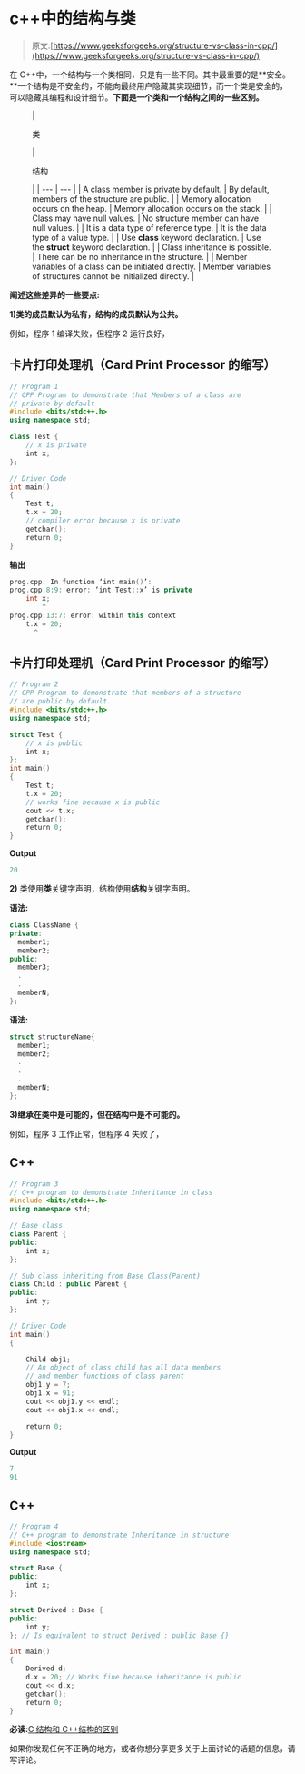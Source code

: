 # c++中的结构与类

> 原文:[https://www.geeksforgeeks.org/structure-vs-class-in-cpp/](https://www.geeksforgeeks.org/structure-vs-class-in-cpp/)

在 C++中，一个结构与一个类相同，只是有一些不同。其中最重要的是**安全。**一个结构是不安全的，不能向最终用户隐藏其实现细节，而一个类是安全的，可以隐藏其编程和设计细节。**下面是一个类和一个结构之间的一些区别。**

<figure class="table">

| 

类

 | 

结构

 |
| --- | --- |
| A class member is private by default. | By default, members of the structure are public. |
| Memory allocation occurs on the heap. | Memory allocation occurs on the stack. |
| Class may have null values. | No structure member can have null values. |
| It is a data type of reference type. | It is the data type of a value type. |
| Use **class** keyword declaration. | Use the **struct** keyword declaration. |
| Class inheritance is possible. | There can be no inheritance in the structure. |
| Member variables of a class can be initiated directly. | Member variables of structures cannot be initialized directly. |

</figure>

**阐述这些差异的一些要点:**

**1)类的成员默认为私有，结构的成员默认为公共。**

例如，程序 1 编译失败，但程序 2 运行良好，

## 卡片打印处理机（Card Print Processor 的缩写）

```cpp
// Program 1
// CPP Program to demonstrate that Members of a class are
// private by default
#include <bits/stdc++.h>
using namespace std;

class Test {
    // x is private
    int x;
};

// Driver Code
int main()
{
    Test t;
    t.x = 20;
    // compiler error because x is private
    getchar();
    return 0;
}
```

**输出**

```cpp
prog.cpp: In function ‘int main()’:
prog.cpp:8:9: error: ‘int Test::x’ is private
    int x;
        ^
prog.cpp:13:7: error: within this context
    t.x = 20;
      ^
```

## 卡片打印处理机（Card Print Processor 的缩写）

```cpp
// Program 2
// CPP Program to demonstrate that members of a structure
// are public by default. 
#include <bits/stdc++.h>
using namespace std;

struct Test {
    // x is public
    int x;
};
int main()
{
    Test t;
    t.x = 20;
    // works fine because x is public
    cout << t.x;
    getchar();
    return 0;
}
```

**Output**

```cpp
20
```

**2)** 类使用**类**关键字声明，结构使用**结构**关键字声明。

**语法:**

```cpp
class ClassName {
private:
  member1;
  member2;
public:
  member3;
  .
  .
  memberN;
};
```

**语法:**

```cpp
struct structureName{
  member1;
  member2;
  .
  .
  .
  memberN;
};
```

**3)继承在类中是可能的，但在结构中是不可能的。**

例如，程序 3 工作正常，但程序 4 失败了，

## C++

```cpp
// Program 3
// C++ program to demonstrate Inheritance in class
#include <bits/stdc++.h>
using namespace std;

// Base class
class Parent {
public:
    int x;
};

// Sub class inheriting from Base Class(Parent)
class Child : public Parent {
public:
    int y;
};

// Driver Code
int main()
{

    Child obj1;
    // An object of class child has all data members
    // and member functions of class parent
    obj1.y = 7;
    obj1.x = 91;
    cout << obj1.y << endl;
    cout << obj1.x << endl;

    return 0;
}
```

**Output**

```cpp
7
91
```

## C++

```cpp
// Program 4
// C++ program to demonstrate Inheritance in structure
#include <iostream>
using namespace std;

struct Base {
public:
    int x;
};

struct Derived : Base {
public:
    int y;
}; // Is equivalent to struct Derived : public Base {}

int main()
{
    Derived d;
    d.x = 20; // Works fine because inheritance is public
    cout << d.x;
    getchar();
    return 0;
}
```

**必读:**[C 结构和 C++结构的区别](https://www.geeksforgeeks.org/difference-c-structures-c-structures/)

如果你发现任何不正确的地方，或者你想分享更多关于上面讨论的话题的信息，请写评论。